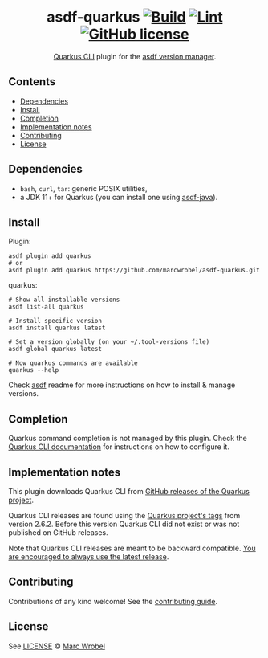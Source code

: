 <div align="center">

# asdf-quarkus [![Build](https://github.com/marcwrobel/asdf-quarkus/actions/workflows/build.yml/badge.svg)](https://github.com/marcwrobel/asdf-quarkus/actions/workflows/build.yml) [![Lint](https://github.com/marcwrobel/asdf-quarkus/actions/workflows/lint.yml/badge.svg)](https://github.com/marcwrobel/asdf-quarkus/actions/workflows/lint.yml) [![GitHub license](https://img.shields.io/github/license/marcwrobel/asdf-quarkus)](https://github.com/marcwrobel/asdf-quarkus/blob/master/LICENSE)

[Quarkus CLI](https://quarkus.io/guides/cli-tooling) plugin for the [asdf version manager](https://asdf-vm.com).

</div>

## Contents

- [Dependencies](#dependencies)
- [Install](#install)
- [Completion](#completion)
- [Implementation notes](#implementation-notes)
- [Contributing](#contributing)
- [License](#license)

## Dependencies

- `bash`, `curl`, `tar`: generic POSIX utilities,
- a JDK 11+ for Quarkus (you can install one using [asdf-java](https://github.com/halcyon/asdf-java)).

## Install

Plugin:

```shell
asdf plugin add quarkus
# or
asdf plugin add quarkus https://github.com/marcwrobel/asdf-quarkus.git
```

quarkus:

```shell
# Show all installable versions
asdf list-all quarkus

# Install specific version
asdf install quarkus latest

# Set a version globally (on your ~/.tool-versions file)
asdf global quarkus latest

# Now quarkus commands are available
quarkus --help
```

Check [asdf](https://github.com/asdf-vm/asdf) readme for more instructions on how to install & manage versions.

## Completion

Quarkus command completion is not managed by this plugin. Check the [Quarkus CLI documentation](https://quarkus.io/guides/cli-tooling#shell-autocomplete-and-aliases) for instructions on how to configure it.

## Implementation notes

This plugin downloads Quarkus CLI from [GitHub releases of the Quarkus project](https://github.com/quarkusio/quarkus/releases).

Quarkus CLI releases are found using the [Quarkus project's tags](https://github.com/quarkusio/quarkus/tags) from version 2.6.2. Before this version Quarkus CLI did not exist or was not published on GitHub releases.

Note that Quarkus CLI releases are meant to be backward compatible. [You are encouraged to always use the latest release](https://groups.google.com/g/quarkus-dev/c/R_CZ7My4Rxc/m/WuxnSTjGBQAJ).

## Contributing

Contributions of any kind welcome! See the [contributing guide](contributing.md).

## License

See [LICENSE](LICENSE) © [Marc Wrobel](https://github.com/marcwrobel/)
